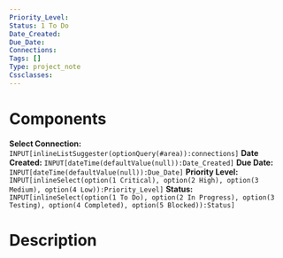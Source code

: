 ```yaml
---
Priority_Level: 
Status: 1 To Do
Date_Created: 
Due_Date: 
Connections: 
Tags: []
Type: project_note
Cssclasses: 
---
```

# Components
**Select Connection:** `INPUT[inlineListSuggester(optionQuery(#area)):connections]` 
**Date Created:** `INPUT[dateTime(defaultValue(null)):Date_Created]`
**Due Date:** `INPUT[dateTime(defaultValue(null)):Due_Date]`
**Priority Level:** `INPUT[inlineSelect(option(1 Critical), option(2 High), option(3 Medium), option(4 Low)):Priority_Level]`
**Status:** `INPUT[inlineSelect(option(1 To Do), option(2 In Progress), option(3 Testing), option(4 Completed), option(5 Blocked)):Status]`
# Description

